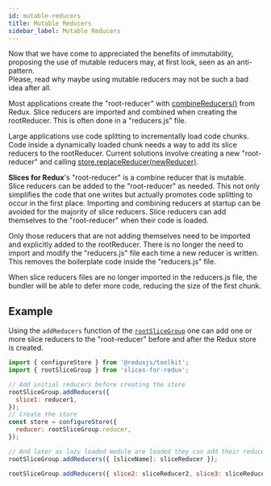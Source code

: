 ```yaml
---
id: mutable-reducers
title: Mutable Reducers
sidebar_label: Mutable Reducers
---
```


Now that we have come to appreciated the benefits of immutability,
proposing the use of mutable reducers may, at first look, seen as an anti-pattern.  
Please, read why maybe using mutable reducers may not be such a bad idea after all.

Most applications create the "root-reducer" with <a href="https://redux.js.org/api/combinereducers" target="_blank">combineReducers()</a> from Redux. Slice reducers are imported and combined when creating the rootReducer. This is often done in a "reducers.js" file.

Large applications use code splitting to incrementally load code chunks.
Code inside a dynamically loaded chunk needs a way to add its slice reducers to the rootReducer.
Current solutions involve creating a new "root-reducer" and calling <a href="https://redux.js.org/api/store#replacereducernextreducer" target="_blank">store.replaceReducer(newReducer)</a>.

**Slices for Redux**'s "root-reducer" is a combine reducer that is mutable. Slice reducers can be added to the "root-reducer" as needed. This not only simplifies the code that one writes but actually promotes code splitting to occur in the first place. Importing and combining reducers at startup can be avoided for the majority of slice reducers. Slice reducers can add themselves to the "root-reducer" when their code is loaded.

Only those reducers that are not adding themselves need to be imported and explicitly added to the rootReducer.
There is no longer the need to import and modify the "reducers.js" file each time a new reducer is written. This removes the boilerplate code inside the "reducers.js" file.

When slice reducers files are no longer imported in the reducers.js file,
the bundler will be able to defer more code, reducing the size of the first chunk.

## Example

Using the `addReducers` function of the [`rootSliceGroup`](/slices-for-redux/docs/api/rootSliceGroup)
one can add one or more slice reducers to the "root-reducer" before and after the Redux store is created.

```js
import { configureStore } from '@reduxjs/toolkit';
import { rootSliceGroup } from 'slices-for-redux';

// Add initial reducers before creating the store
rootSliceGroup.addReducers({
  slice1: reducer1,
});
// Create the store
const store = configureStore({
  reducer: rootSliceGroup.reducer,
});

// And later as lazy loaded module are loaded they can add their reducers to the "root-reducer".
rootSliceGroup.addReducers({ [sliceName]: sliceReducer });

rootSliceGroup.addReducers({ slice2: sliceReducer2, slice3: sliceReducer3 });
```
